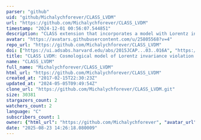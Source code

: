 ```yaml
---
parser: "github"
uid: "github/Michalychforever/CLASS_LVDM"
url: "https://github.com/Michalychforever/CLASS_LVDM"
timestamp: "2024-12-01 00:56:07.544851"
description: "CLASS extension that incorporates a model with Lorentz invariance violation in gravity and dark matter"
avatar: "https://avatars.githubusercontent.com/u/25805568?v=4"
repo_url: "https://github.com/Michalychforever/CLASS_LVDM"
doi: ["https://ui.adsabs.harvard.edu/abs/2015JCAP...03..016A", "https://ui.adsabs.harvard.edu/abs/2012JCAP...10..057B", "https://ui.adsabs.harvard.edu/abs/2024ascl.soft11017I/abstract"]
title: "CLASS LVDM: Cosmological model of Lorentz invariance violation in gravity and dark matter"
name: "CLASS_LVDM"
full_name: "Michalychforever/CLASS_LVDM"
html_url: "https://github.com/Michalychforever/CLASS_LVDM"
created_at: "2017-02-15T22:30:23Z"
updated_at: "2024-05-05T09:49:54Z"
clone_url: "https://github.com/Michalychforever/CLASS_LVDM.git"
size: 30381
stargazers_count: 2
watchers_count: 2
language: "C"
subscribers_count: 1
owner: {"html_url": "https://github.com/Michalychforever", "avatar_url": "https://avatars.githubusercontent.com/u/25805568?v=4", "login": "Michalychforever", "type": "User"}
date: "2025-08-23 14:26:18.080009"
---
```

